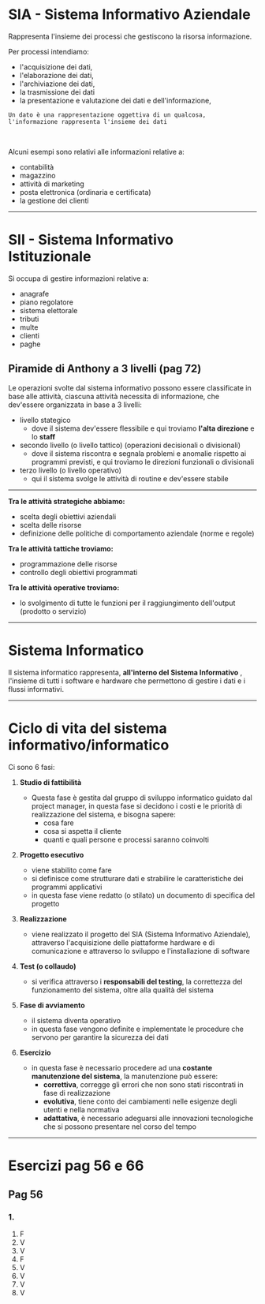 <link rel="stylesheet" href="../style.css">

# SIA - Sistema Informativo Aziendale

Rappresenta l'insieme dei processi che gestiscono la risorsa informazione.

Per processi intendiamo:

-   l'acquisizione dei dati,
-   l'elaborazione dei dati,
-   l'archiviazione dei dati,
-   la trasmissione dei dati
-   la presentazione e valutazione dei dati e dell'informazione,

```
Un dato è una rappresentazione oggettiva di un qualcosa, l'informazione rappresenta l'insieme dei dati
```

<br>

Alcuni esempi sono relativi alle informazioni relative a:

-   contabilità
-   magazzino
-   attività di marketing
-   posta elettronica (ordinaria e certificata)
-   la gestione dei clienti

---

# SII - Sistema Informativo Istituzionale

Si occupa di gestire informazioni relative a:

-   anagrafe
-   piano regolatore
-   sistema elettorale
-   tributi
-   multe
-   clienti
-   paghe

## Piramide di Anthony a 3 livelli (pag 72)

Le operazioni svolte dal sistema informativo possono essere classificate in base alle attività, ciascuna attività necessita di informazione, che dev'essere organizzata in base a 3 livelli:

-   livello stategico
    -   dove il sistema dev'essere flessibile e qui troviamo **l'alta direzione** e lo **staff**
-   secondo livello (o livello tattico) (operazioni decisionali o divisionali)
    -   dove il sistema riscontra e segnala problemi e anomalie rispetto ai programmi previsti, e qui trovìamo le direzioni funzionali o divisionali
-   terzo livello (o livello operativo)
    -   qui il sistema svolge le attività di routine e dev'essere stabile

---

**Tra le attività strategiche abbiamo:**

-   scelta degli obiettivi aziendali
-   scelta delle risorse
-   definizione delle politiche di comportamento aziendale (norme e regole)

**Tra le attività tattiche troviamo:**

-   programmazione delle risorse
-   controllo degli obiettivi programmati

**Tra le attività operative troviamo:**

-   lo svolgimento di tutte le funzioni per il raggiungimento dell'output (prodotto o servizio)

---

# Sistema Informatico

Il sistema informatico rappresenta, **all'interno del Sistema Informativo** , l'insieme di tutti i software e hardware che permettono di gestire i dati e i flussi informativi.

---

# Ciclo di vita del sistema informativo/informatico

Ci sono 6 fasi:

1.  **Studio di fattibilità**

    -   Questa fase è gestita dal gruppo di sviluppo informatico guidato dal project manager, in questa fase si decidono i costi e le priorità di realizzazione del sistema, e bisogna sapere:
        -   cosa fare
        -   cosa si aspetta il cliente
        -   quanti e quali persone e processi saranno coinvolti

2.  **Progetto esecutivo**

    -   viene stabilito come fare
    -   si definisce come strutturare dati e strabilire le caratteristiche dei programmi applicativi
    -   in questa fase viene redatto (o stilato) un documento di specifica del progetto

3.  **Realizzazione**

    -   viene realizzato il progetto del SIA (Sistema Informativo Aziendale), attraverso l'acquisizione delle piattaforme hardware e di comunicazione e attraverso lo sviluppo e l'installazione di software

4.  **Test (o collaudo)**

    -   si verifica attraverso i **responsabili del testing**, la correttezza del funzionamento del sistema, oltre alla qualità del sistema

5.  **Fase di avviamento**

    -   il sistema diventa operativo
    -   in questa fase vengono definite e implementate le procedure che servono per garantire la sicurezza dei dati

6.  **Esercizio**
    -   in questa fase è necessario procedere ad una **costante manutenzione del sistema**, la manutenzione può essere:
        -   **correttiva**, corregge gli errori che non sono stati riscontrati in fase di realizzazione
        -   **evolutiva**, tiene conto dei cambiamenti nelle esigenze degli utenti e nella normativa
        -   **adattativa**, è necessario adeguarsi alle innovazioni tecnologiche che si possono presentare nel corso del tempo

---

# Esercizi pag 56 e 66

## Pag 56

### 1.

1. F
2. V
3. V
4. F
5. V
6. V
7. V
8. V
